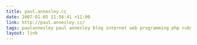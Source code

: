 ```yaml
---
title: paul.annesley.cc
date: 2007-01-05 11:58:41 +11:00
link: http://paul.annesley.cc/
tags: paulannesley paul annesley blog internet web programming php ruby rails
layout: link
---
```

